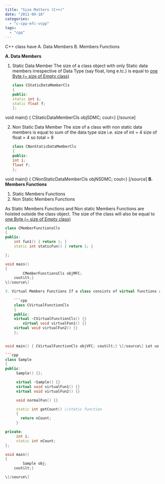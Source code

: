 ```yaml
---
title: "Size Matters (C++)"
date: "2011-09-18"
categories: 
  - "c-cpp-mfc-vcpp"
tags: 
  - "cpp"
---
```


C++ class have A. Data Members B. Members Functions

**A. Data Members**

1. Static Data Member The size of a class object with only Static data members irrespective of Data Type (say float, long e.tc.) is equal to [one Byte (~ size of Empty class)](http://nagvbt.blogspot.com/2011/09/18/why-size-of-an-empty-c-class-not-zero/) 
    
    ```cpp
    class CStaticDataMemberCls
    {
    public:
    static int i;
    static float f;
    };
    

void main() { CStaticDataMemberCls objSDMC; cout&lt;} \[/source\]

2. Non Static Data Member The size of a class with non static data members is equal to sum of the data type size i.e. size of int = 4 size of float = 4 so total = 8
    
    ```cpp
    class CNonStaticDataMemberCls
    {
    public:
    int i;
    float f;
    };
    

void main() { CNonStaticDataMemberCls objNSDMC; cout&lt;} \[/source\] **B. Members Functions**

1. Static Members Functions
2. Non Static Members Functions

As Static Members Functions and Non static Members Functions are hoisted outside the class object. The size of the class will also be equal to [one Byte (~ size of Empty class)](http://nagvbt.blogspot.com/2011/09/18/why-size-of-an-empty-c-class-not-zero/) 

```cpp
class CMemberFunctionsCls
{
public:
    int fun1() { return 1; }
    static int staticFun() { return 1; }

};

void main()
{
        CMemberFunctionsCls objMFC;
    cout&lt;}
\[/source\]

3. Virtual Members Functions If a class consists of virtual functions a table of pointers(i.e. Virtual Table) to virtual functions is generated for each class. And a pointer (vptr) to the created Virtual Table is inserted with in each class object. So the size of CVirtualFunctionCls object will be 4 Bytes which is nothing but a size of vptr.
    
    ```cpp
    class CVirtualFunctionCls
    {
    public:
    virtual ~CVirtualFunctionCls() {}
        virtual void virtualFun1() {}
    virtual void virtualFun2() {}
    };
    

void main() { CVirtualFunctionCls objVFC; cout&lt;} \[/source\] Let us see the class with all the above members

```cpp
class Sample
{
public:
     Sample() {};

     virtual ~Sample() {}
     virtual void virtualFun1() {}
     virtual void virtualFun2() {}

     void normalFun() {}

     static int getCount() //static function
     {
       return nCount;
     }

private:
     int i;
     static int nCount;
};

void main()
{
        Sample obj;
    cout&lt;}

\[/source\]
